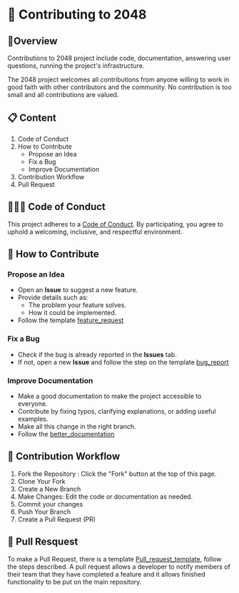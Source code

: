 # 👾 Contributing to 2048
## 🎄Overview
Contributions to 2048 project include code, documentation, answering user questions, running the project's infrastructure.

The 2048 project welcomes all contributions from anyone willing to work in good faith with other contributors and the community. No contribution is too small and all contributions are valued.

## 📋 Content
1. Code of Conduct
2. How to Contribute
   - Propose an Idea
   - Fix a Bug
   - Improve Documentation
3. Contribution Workflow
4. Pull Request 
## 🧑‍🤝‍🧑 Code of Conduct
This project adheres to a [Code of Conduct](https://github.com/INFOM126-Automated-Software-Engineering/2048-groupe-07/blob/main/CODE_OF_CONDUCT.md). By participating, you agree to uphold a welcoming, inclusive, and respectful environment.

## 🚀 How to Contribute

### Propose an Idea
- Open an **Issue** to suggest a new feature.
- Provide details such as:
  - The problem your feature solves.
  - How it could be implemented.
- Follow the template [feature_request](https://github.com/INFOM126-Automated-Software-Engineering/2048-groupe-07/blob/main/.github/ISSUE_TEMPLATE/feature_request.yml)

### Fix a Bug
- Check if the bug is already reported in the **Issues** tab.
- If not, open a new **Issue** and follow the step on the template [bug_report](https://github.com/INFOM126-Automated-Software-Engineering/2048-groupe-07/blob/main/.github/ISSUE_TEMPLATE/bug_report.md)

### Improve Documentation
- Make a good documentation to make the project accessible to everyone.
- Contribute by fixing typos, clarifying explanations, or adding useful examples.
- Make all this change in the right branch.
- Follow the [better_documentation](https://github.com/INFOM126-Automated-Software-Engineering/2048-groupe-07/blob/main/.github/ISSUE_TEMPLATE/better_documentation.yml)

## 🔄 Contribution Workflow
1. Fork the Repository : Click the "Fork" button at the top of this page.
2. Clone Your Fork
3. Create a New Branch
4. Make Changes: Edit the code or documentation as needed.
5. Commit your changes
6. Push Your Branch
7. Create a Pull Request (PR)

## 📝 Pull Resquest
To make a Pull Request, there is a template [Pull_request_template](https://github.com/INFOM126-Automated-Software-Engineering/2048-groupe-07/blob/main/template/Pull_request_template.md), follow the steps described.
A pull request allows a developer to notify members of their team that they have completed a feature and it allows finished functionality to be put on the main repository.
